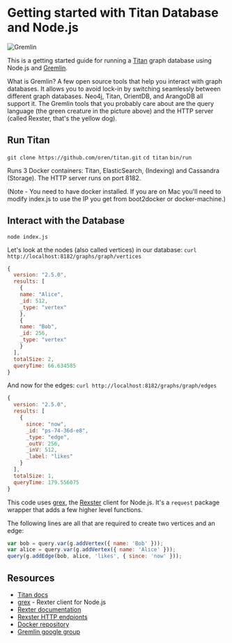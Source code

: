 # Getting started with Titan Database and Node.js

![Gremlin](http://tinkerpop.incubator.apache.org/images/tinkerpop3-splash.png)

This is a getting started guide for running a [Titan](http://thinkaurelius.github.io/titan) graph database using Node.js and [Gremlin](http://tinkerpop.incubator.apache.org/).

What is Gremlin? A few open source tools that help you interact with graph databases. It allows you to avoid lock-in by switching seamlessly between different graph databases. Neo4j, Titan, OrientDB, and ArangoDB all support it. The Gremlin tools that you probably care about are the query language (the green creature in the picture above) and the HTTP server (called Rexster, that's the yellow dog).

## Run Titan

`git clone https://github.com/oren/titan.git`
`cd titan`
`bin/run`

Runs 3 Docker containers: Titan, ElasticSearch, (Indexing) and Cassandra (Storage). The HTTP server runs on port 8182.

(Note - You need to have docker installed. If you are on Mac you'll need to modify index.js to use the IP you get from  boot2docker or docker-machine.)

## Interact with the Database

`node index.js`

Let's look at the nodes (also called vertices) in our database: `curl http://localhost:8182/graphs/graph/vertices`

```js
{
  version: "2.5.0",
  results: [
    {
    name: "Alice",
    _id: 512,
    _type: "vertex"
    },
    {
    name: "Bob",
    _id: 256,
    _type: "vertex"
    }
  ],
  totalSize: 2,
  queryTime: 66.634585
}
```

And now for the edges: `curl http://localhost:8182/graphs/graph/edges`

```js
{
  version: "2.5.0",
  results: [
    {
      since: "now",
      _id: "ps-74-36d-e8",
      _type: "edge",
      _outV: 256,
      _inV: 512,
      _label: "likes"
    }
  ],
  totalSize: 1,
  queryTime: 179.556075
}
```

This code uses [grex](https://github.com/jbmusso/grex), the [Rexster](https://github.com/tinkerpop/rexster/wiki) client for Node.js. It's a `request` package wrapper that adds a few higher level functions.

The following lines are all that are required to create two vertices and an edge:
```js
var bob = query.var(g.addVertex({ name: 'Bob' }));
var alice = query.var(g.addVertex({ name: 'Alice' }));
query(g.addEdge(bob, alice, 'likes', { since: 'now' }));
```

## Resources

* [Titan docs](http://s3.thinkaurelius.com/docs/titan/0.9.0-M2)
* [grex](https://github.com/jbmusso/grex) - Rexter client for Node.js
* [Rexter documentation](https://github.com/tinkerpop/rexster/wiki)
* [Rexster HTTP endpionts](https://github.com/tinkerpop/rexster/wiki/Basic-REST-API)
* [Docker repository](https://github.com/apobbati/titan-rexster)
* [Gremlin google group](https://groups.google.com/forum/#!forum/gremlin-users)
